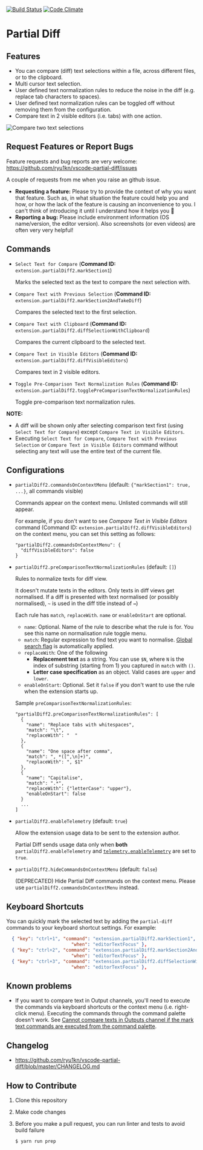 [![Build Status](https://travis-ci.org/ryu1kn/vscode-partial-diff.svg?branch=master)](https://travis-ci.org/ryu1kn/vscode-partial-diff)
[![Code Climate](https://codeclimate.com/github/ryu1kn/vscode-partial-diff/badges/gpa.svg)](https://codeclimate.com/github/ryu1kn/vscode-partial-diff)

# Partial Diff

## Features

* You can compare (diff) text selections within a file, across different files, or to the clipboard.
* Multi cursor text selection.
* User defined text normalization rules to reduce the noise in the diff (e.g. replace tab characters to spaces).
* User defined text normalization rules can be toggled off without removing them from the configuration.
* Compare text in 2 visible editors (i.e. tabs) with one action.

![Compare two text selections](https://raw.githubusercontent.com/ryu1kn/vscode-partial-diff/master/images/public.gif)

## Request Features or Report Bugs

Feature requests and bug reports are very welcome: https://github.com/ryu1kn/vscode-partial-diff/issues

A couple of requests from me when you raise an github issue.

* **Requesting a feature:** Please try to provide the context of why you want that feature. Such as, in what situation the feature could help you and how, or how the lack of the feature is causing an inconvenience to you. I can't think of introducing it until I understand how it helps you 🙂
* **Reporting a bug:** Please include environment information (OS name/version, the editor version). Also screenshots (or even videos) are often very very helpful!

## Commands

* `Select Text for Compare` (**Command ID:** `extension.partialDiff2.markSection1`)

    Marks the selected text as the text to compare the next selection with.

* `Compare Text with Previous Selection` (**Command ID:** `extension.partialDiff2.markSection2AndTakeDiff`)

    Compares the selected text to the first selection.

* `Compare Text with Clipboard` (**Command ID:** `extension.partialDiff2.diffSelectionWithClipboard`)

    Compares the current clipboard to the selected text.

* `Compare Text in Visible Editors` (**Command ID:** `extension.partialDiff2.diffVisibleEditors`)

    Compares text in 2 visible editors.

* `Toggle Pre-Comparison Text Normalization Rules` (**Command ID:** `extension.partialDiff2.togglePreComparisonTextNormalizationRules`)

    Toggle pre-comparison text normalization rules.

**NOTE:**

* A diff will be shown only after selecting comparison text first (using `Select Text for Compare`) except `Compare Text in Visible Editors`.
* Executing `Select Text for Compare`, `Compare Text with Previous Selection` or `Compare Text in Visible Editors` command without selecting any text will use the entire text of the current file.

## Configurations

* `partialDiff2.commandsOnContextMenu` (default: `{"markSection1": true, ...}`, all commands visible)

    Commands appear on the context menu. Unlisted commands will still appear.
   
    For example, if you don't want to see *Compare Text in Visible Editors* command (Command ID: `extension.partialDiff2.diffVisibleEditors`)
    on the context menu, you can set this setting as follows:

    ```
    "partialDiff2.commandsOnContextMenu": {
      "diffVisibleEditors": false
    }
    ```

* `partialDiff2.preComparisonTextNormalizationRules` (default: `[]`)

    Rules to normalize texts for diff view.

    It doesn't mutate texts in the editors. Only texts in diff views get normalised.
    If a diff is presented with text normalised (or possibly normalised), `~` is used in the diff title instead of `↔`)

    Each rule has `match`, `replaceWith`. `name` or `enableOnStart` are optional.

    * `name`: Optional. Name of the rule to describe what the rule is for. You see this name on normalisation rule toggle menu.
    * `match`: Regular expression to find text you want to normalise. [Global search flag](https://developer.mozilla.org/en-US/docs/Web/JavaScript/Guide/Regular_Expressions?redirectlocale=en-US&redirectslug=JavaScript%2FGuide%2FRegular_Expressions#Advanced_searching_with_flags) is automatically applied.
    * `replaceWith`: One of the following
      * **Replacement text** as a string. You can use `$N`, where `N` is the index of substring (starting from 1) you captured in `match` with `()`.
      * **Letter case specification** as an object. Valid cases are `upper` and `lower`.
    * `enableOnStart`: Optional. Set it `false` if you don't want to use the rule when the extension starts up.

    Sample `preComparisonTextNormalizationRules`:

    ```
    "partialDiff2.preComparisonTextNormalizationRules": [
      {
        "name": "Replace tabs with whitespaces",
        "match": "\t",
        "replaceWith": "  "
      },
      {
        "name": "One space after comma",
        "match": ", *([^,\n]+)",
        "replaceWith": ", $1"
      },
      {
        "name": "Capitalise",
        "match": ".*",
        "replaceWith": {"letterCase": "upper"},
        "enableOnStart": false
      }
      ...
    ]
    ```

* `partialDiff2.enableTelemetry` (default: `true`)

    Allow the extension usage data to be sent to the extension author.
    
    Partial Diff sends usage data only when **both** `partialDiff2.enableTelemetry` and
    [`telemetry.enableTelemetry`](https://code.visualstudio.com/docs/supporting/faq#_how-to-disable-telemetry-reporting)
    are set to `true`.

* `partialDiff2.hideCommandsOnContextMenu` (default: `false`)

    (DEPRECATED) Hide Partial Diff commands on the context menu.
    Please use `partialDiff2.commandsOnContextMenu` instead.

## Keyboard Shortcuts

You can quickly mark the selected text by adding the `partial-diff` commands to your keyboard shortcut settings. For example:

```json
  { "key": "ctrl+1", "command": "extension.partialDiff2.markSection1",
                        "when": "editorTextFocus" },
  { "key": "ctrl+2", "command": "extension.partialDiff2.markSection2AndTakeDiff",
                        "when": "editorTextFocus" },
  { "key": "ctrl+3", "command": "extension.partialDiff2.diffSelectionWithClipboard",
                        "when": "editorTextFocus" },
```

## Known problems

* If you want to compare text in Output channels, you'll need to execute the commands via keyboard shortcuts or the context menu (i.e. right-click menu). Executing the commands through the command palette doesn't work. See [Cannot compare texts in Outputs channel if the mark text commands are executed from the command palette](https://github.com/ryu1kn/vscode-partial-diff/issues/3).

## Changelog

* https://github.com/ryu1kn/vscode-partial-diff/blob/master/CHANGELOG.md

## How to Contribute

1. Clone this repository
1. Make code changes
1. Before you make a pull request, you can run linter and tests to avoid build failure

    ```sh
    $ yarn run prep
    ```
